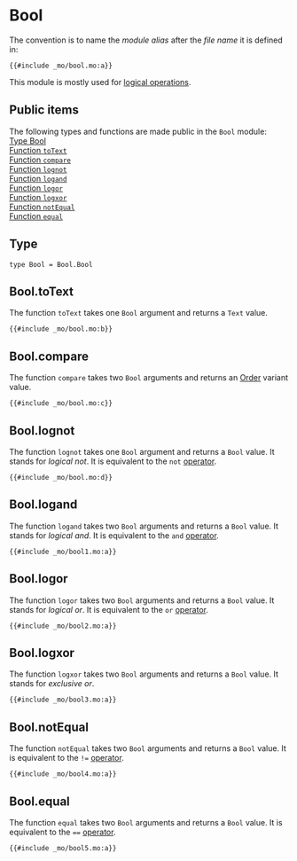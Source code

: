 # Bool
The convention is to name the *module alias* after the *file name* it is defined in:

```motoko
{{#include _mo/bool.mo:a}}
```

This module is mostly used for [logical operations](https://en.wikipedia.org/wiki/Logical_connective).

## Public items
The following types and functions are made public in the `Bool` module:  
[Type Bool](#type)  
[Function `toText`](#booltotext)  
[Function `compare`](#boolcompare)  
[Function `lognot`](#boollognot)  
[Function `logand`](#boollogand)  
[Function `logor`](#boollogor)  
[Function `logxor`](#boollogxor)  
[Function `notEqual`](#boolnotequal)  
[Function `equal`](#boolequal)  


## Type
```motoko
type Bool = Bool.Bool
```

## Bool.toText
The function `toText` takes one `Bool` argument and returns a `Text` value.  

```motoko
{{#include _mo/bool.mo:b}}
```

## Bool.compare
The function `compare` takes two `Bool` arguments and returns an [Order](/base-library/utils/order.html) variant value.  

```motoko
{{#include _mo/bool.mo:c}}
```

## Bool.lognot
The function `lognot` takes one `Bool` argument and returns a `Bool` value. It stands for *logical not*. It is equivalent to the `not` [operator](/common-programming-concepts/operators.html).

```motoko
{{#include _mo/bool.mo:d}}
```

## Bool.logand
The function `logand` takes two `Bool` arguments and returns a `Bool` value. It stands for *logical and*. It is equivalent to the `and` [operator](/common-programming-concepts/operators.html).

```motoko
{{#include _mo/bool1.mo:a}}
```

## Bool.logor
The function `logor` takes two `Bool` arguments and returns a `Bool` value. It stands for *logical or*. It is equivalent to the `or` [operator](/common-programming-concepts/operators.html).

```motoko
{{#include _mo/bool2.mo:a}}
```

## Bool.logxor
The function `logxor` takes two `Bool` arguments and returns a `Bool` value. It stands for *exclusive or*.

```motoko
{{#include _mo/bool3.mo:a}}
```

## Bool.notEqual
The function `notEqual` takes two `Bool` arguments and returns a `Bool` value. It is equivalent to the `!=` [operator](/common-programming-concepts/operators.html).

```motoko
{{#include _mo/bool4.mo:a}}
```

## Bool.equal
The function `equal` takes two `Bool` arguments and returns a `Bool` value. It is equivalent to the `==` [operator](/common-programming-concepts/operators.html).

```motoko
{{#include _mo/bool5.mo:a}}
```
